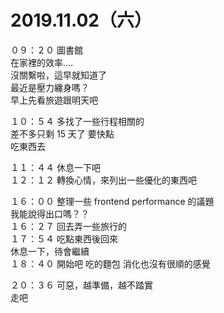# 2019.11.02（六）

０９：２０ 圖書館  
在家裡的效率....  
沒關繫啦，這早就知道了  
最近是壓力纏身嗎？  
早上先看旅遊跟明天吧  

１０：５４ 多找了一些行程相關的   
差不多只剩 15 天了  要快點  
吃東西去  

１１：４４ 休息一下吧  
１２：１２ 轉換心情，來列出一些優化的東西吧  

１６：００ 整理一些 frontend performance 的議題  
我能說得出口嗎？？  
１６：２７ 回去弄一些旅行的  
１７：５４ 吃點東西後回來  
休息一下，待會繼續  
１８：４０ 開始吧  吃的麵包  消化也沒有很順的感覺  

２０：３６ 可惡，越準備，越不踏實  
走吧 
